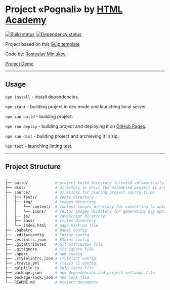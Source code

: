 # Project «Pognali» by [HTML Academy](https://htmlacademy.ru)

[![Build status][travis-image]][travis-url] [![Dependency status][dependency-image]][dependency-url]

Project based on this [Gulp template](https://github.com/spiceleader/startup-gulp-template#readme)

Code by: [Rostyslav Miniukov](https://github.com/spiceleader/)

[Project Demo](https://spiceleader.github.io/pognali/)

---

## Usage

`npm install` - install dependencies.

`npm start` - building project in dev mode and launching local server.

`npm run build` - building project.

`npm run deploy` - building project and deploying it on [GitHub Pages](https://pages.github.com).

`npm run dist` - building project and archieving it in zip.

`npm test` - launching linting test.

---

## Project Structure

```bash
.
├── build/            # project build directory (created automatically)
├── dist/             # directory in which the assembled project is archived (created automatically)
├── source/           # directory for placing project source files
│   ├── fonts/        # fonts directory
│   ├── img/          # images directory
│   │   └── content/  # content images directory for converting to webp format
│   │   └── icons/    # vector images directory for generating svg sprite
│   ├── js/           # JavaScript directory
│   ├── sass/         # styles directory
│   └── index.html    # page mark-up file
├── .babelrc          # Babel config
├── .editorconfig     # Editor config
├── .eslintrc.json    # ESLint config
├── .gitattributes    # Git attributes file
├── .gitignore        # Git ignore file
├── .npmrc            # npm config
├── .stylelintrc.json # stylelint config
├── .travis.yml       # Travis CI config
├── gulpfile.js       # Gulp tasks file
├── package.json      # npm dependencies and project settings file
├── package-lock.json # npm lock-file
└── README.md         # project documents
```

[travis-image]: https://travis-ci.org/spiceleader/pognali.svg?branch=master
[travis-url]: https://travis-ci.org/spiceleader/pognali
[dependency-image]: https://david-dm.org/spiceleader/pognali/dev-status.svg?style=flat-square
[dependency-url]: https://david-dm.org/spiceleader/pognali?type=dev
